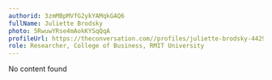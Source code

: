 ```yaml
---
authorid: 3zmMBpMVfG2ykYAMqkGAQ6
fullName: Juliette Brodsky
photo: 5RwuwYRse4mAokKYSqQqA
profileUrl: https://theconversation.com//profiles/juliette-brodsky-442900
role: Researcher, College of Business, RMIT University
---
```

No content found